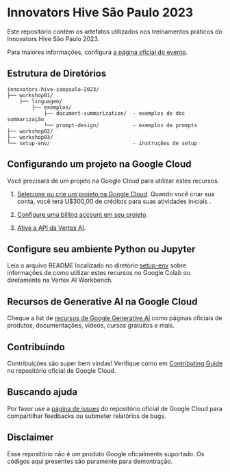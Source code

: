 # Innovators Hive São Paulo 2023

Este repositório contém os artefatos utilizados nos treinamentos práticos do Innovators Hive São Paulo 2023.

Para maiores informações, configura [a página oficial do evento](https://cloudonair.withgoogle.com/events/summit-sao-paulo-2023).

## Estrutura de Diretórios

```
innovators-hive-saopaulo-2023/
├── workshop01/
    ├── linguagem/
        ├── exemplos/             
            ├── document-summarization/  - exemplos de doc summarização
            └── prompt-design/           - exemplos de prompts
├── workshop02/
├── workshop03/
└── setup-env/                           - instruções de setup
```

## Configurando um projeto na Google Cloud
Você precisará de um projeto na Google Cloud para utilizar estes recursos.

1. [Selecione ou crie um projeto na Google Cloud](https://console.cloud.google.com/cloud-resource-manager). Quando você criar sua conta, você terá U$300,00 de créditos para suas atividades iniciais .

2. [Configure uma billing account em seu projeto](https://cloud.google.com/billing/docs/how-to/modify-project).

3. [Ative a API da Vertex AI](https://console.cloud.google.com/flows/enableapi?apiid=aiplatform.googleapis.com). 

## Configure seu ambiente Python ou Jupyter
Leia o arquivo README localizado no diretório [setup-env](https://github.com/GoogleCloudPlatform/generative-ai/tree/main/setup-env) sobre informações de como utilizar estes recursos no Google Colab ou diretamente na Vertex AI Workbench.

## Recursos de Generative AI na Google Cloud
Cheque a list de [recursos de Google Generative AI](RESOURCES.md) como páginas oficiais de produtos, documentações, vídeos, cursos gratuitos e mais.

## Contribuindo
Contribuições são super bem vindas! Verifique como em [Contributing Guide](https://github.com/GoogleCloudPlatform/generative-ai/blob/main/CONTRIBUTING.md) no repositório oficial de Google Cloud.

## Buscando ajuda
Por favor use a [página de issues](https://github.com/GoogleCloudPlatform/generative-ai/issues) do repositório oficial de Google Cloud para compartilhar feedbacks ou submeter relatórios de bugs.

## Disclaimer
Esse repositório não é um produto Google oficialmente suportado. Os códigos aqui presentes são puramente para demontração.